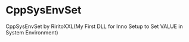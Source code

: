 # CppSysEnvSet
CppSysEnvSet by RiritoXXL(My First DLL for Inno Setup to Set VALUE in System Environment)
